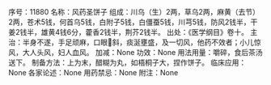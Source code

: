 序号：11880
名称：风药圣饼子
组成：川乌（生）2两，草乌2两，麻黄（去节）2两，苍术5钱，何首乌5钱，白附子5钱，白僵蚕5钱，川芎5钱，防风2钱半，干姜2钱半，雄黄4钱6分，藿香2钱半，荆芥2钱半。
出处：《医学纲目》卷十。
主治：半身不遂，手足顽麻，口眼斜，痰涎壅盛，及一切风，他药不效者；小儿惊风，大人头风，妇人血风。
加减：None
功效：None
用法用量：嚼碎，食后茶汤送下。
制备方法：上为末，醋糊为丸，如梧桐子大，捏作饼子。
临床应用：None
各家论述：None
用药禁忌：None
附注：None
